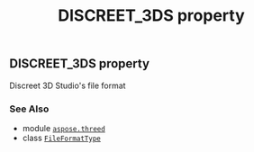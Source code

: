 ﻿---
title: DISCREET_3DS property
second_title: Aspose.3D for Python via .NET API References
description: 
type: docs
weight: 70
url: /python-net/aspose.threed/fileformattype/discreet_3ds/
is_root: false
---

## DISCREET_3DS property


Discreet 3D Studio's file format

### See Also
* module [`aspose.threed`](../../)
* class [`FileFormatType`](/3d/python-net/aspose.threed/fileformattype)
